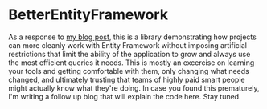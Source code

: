 # BetterEntityFramework

As a response to [my blog post], this is a library demonstrating how projects can more cleanly work with Entity Framework without imposing artificial restrictions that limit the ability of the application to grow and always use the most efficient queries it needs. This is mostly an excercise on learning your tools and getting comfortable with them, only changing what needs changed, and ultimately trusting that teams of highly paid smart people might actually know what they're doing. In case you found this prematurely, I'm writing a follow up blog that will explain the code here. Stay tuned.

[my blog post]: https://medium.com/@hoagsie/youre-all-doing-entity-framework-wrong-ea0c40e20502
